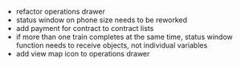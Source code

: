- refactor operations drawer
- status window on phone size needs to be reworked
- add payment for contract to contract lists
- if more than one train completes at the same time, status window function needs to receive objects, not individual variables
- add view map icon to operations drawer

